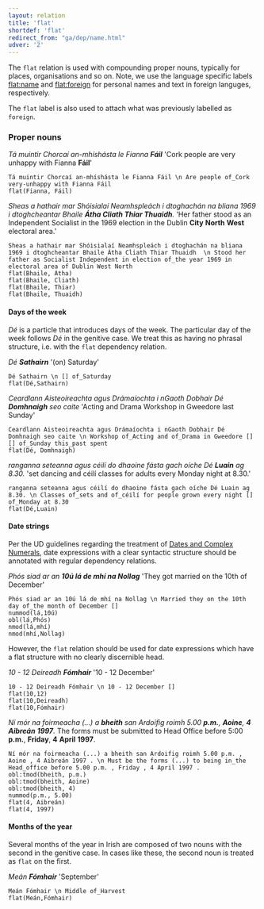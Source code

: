 ```yaml
---
layout: relation
title: 'flat'
shortdef: 'flat'
redirect_from: "ga/dep/name.html"
udver: '2'
---
```


The `flat` relation is used with compounding proper nouns, typically for places, organisations and so on.
Note, we use the language specific labels [flat:name](https://universaldependencies.org/ga/dep/flat-name.html)  and [flat:foreign](https://universaldependencies.org/ga/dep/flat-foreign.html) for personal names and text in foreign languges, respectively. 

The `flat` label is also used to attach what was previously labelled as `foreign`.


### Proper nouns

_Tá muintir Chorcaí an-mhíshásta le Fianna <b>Fáil</b>_ 'Cork people are very unhappy with Fianna <b>Fáil</b>'

~~~ sdparse
Tá muintir Chorcaí an-mhíshásta le Fianna Fáil \n Are people of_Cork very-unhappy with Fianna Fáil
flat(Fianna, Fáil)
~~~ 

_Sheas a hathair mar Shóisialaí Neamhspleách i dtoghachán na bliana 1969 i dtoghcheantar Bhaile <b>Átha Cliath Thiar Thuaidh</b>._ 'Her father stood as an Independent Socialist in the 1969 election in the Dublin <b>City</b> <b>North</b> <b>West</b> electoral area.'

~~~ sdparse
Sheas a hathair mar Shóisialaí Neamhspleách i dtoghachán na bliana 1969 i dtoghcheantar Bhaile Átha Cliath Thiar Thuaidh  \n Stood her father as Socialist Independent in election of_the year 1969 in electoral area of Dublin West North
flat(Bhaile, Átha)
flat(Bhaile, Cliath)
flat(Bhaile, Thiar)
flat(Bhaile, Thuaidh)
~~~ 

#### Days of the week

_Dé_ is a particle that introduces days of the week. The particular day of the week follows _Dé_ in the genitive case. We treat this as having no phrasal structure, i.e. with the `flat` dependency relation.

_Dé <b>Sathairn</b>_ '(on) Saturday'

~~~ sdparse
Dé Sathairn \n [] of_Saturday
flat(Dé,Sathairn)
~~~ 

_Ceardlann Aisteoireachta agus Drámaíochta i nGaoth Dobhair Dé <b>Domhnaigh</b> seo caite_ 'Acting and Drama Workshop in Gweedore last Sunday'

~~~ sdparse
Ceardlann Aisteoireachta agus Drámaíochta i nGaoth Dobhair Dé Domhnaigh seo caite \n Workshop of_Acting and of_Drama in Gweedore [] [] of_Sunday this_past spent
flat(Dé, Domhnaigh)
~~~ 

_ranganna seteanna agus céilí do dhaoine fásta gach oíche Dé <b>Luain</b> ag 8.30._ 'set dancing and céilí classes for adults every Monday night at 8.30.'

~~~ sdparse
ranganna seteanna agus céilí do dhaoine fásta gach oíche Dé Luain ag 8.30. \n Classes of_sets and of_céilí for people grown every night [] of_Monday at 8.30 
flat(Dé,Luain)
~~~ 

#### Date strings

Per the UD guidelines regarding the treatment of [Dates and Complex Numerals](https://universaldependencies.org/u/dep/all.html#dates-and-complex-numerals), date expressions with a clear syntactic structure should be annotated with regular dependency relations. 

_Phós siad ar an <b>10ú lá de mhí na Nollag</b>_ 'They got married on the 10th of December'

~~~ sdparse
Phós siad ar an 10ú lá de mhí na Nollag \n Married they on the 10th day of_the month of December []
nummod(lá,10ú)
obl(lá,Phós)
nmod(lá,mhí)
nmod(mhí,Nollag)
~~~ 

However, the `flat` relation should be used for date expressions which have a flat structure with no clearly discernible head.

_10 - 12 Deireadh <b>Fómhair</b>_ '10 - 12 December'

~~~ sdparse
10 - 12 Deireadh Fómhair \n 10 - 12 December []
flat(10,12)
flat(10,Deireadh)
flat(10,Fómhair)
~~~ 

_Ní mór na foirmeacha (...) a <b>bheith</b> san Ardoifig roimh 5.00 <b>p.m.</b>, <b>Aoine</b>, <b>4</b> <b>Aibreán</b> <b>1997</b>._ The forms must be submitted to Head Office before 5:00 <b>p.m.</b>, <b>Friday</b>, <b>4</b> <b>April</b> <b>1997</b>. 

~~~ sdparse
Ní mór na foirmeacha (...) a bheith san Ardoifig roimh 5.00 p.m. , Aoine , 4 Aibreán 1997 . \n Must be the forms (...) to being in_the Head_office before 5.00 p.m. , Friday , 4 April 1997 .
obl:tmod(bheith, p.m.)
obl:tmod(bheith, Aoine)
obl:tmod(bheith, 4)
nummod(p.m., 5.00)
flat(4, Aibreán)
flat(4, 1997)
~~~ 

#### Months of the year

Several months of the year in Irish are composed of two nouns with the second in the genitive case. In cases like these, the second noun is treated as `flat` on the first. 

_Meán <b>Fómhair</b>_ 'September'

~~~ sdparse
Meán Fómhair \n Middle of_Harvest
flat(Meán,Fómhair)
~~~ 
<!-- Interlanguage links updated Út zář 29 20:31:53 CEST 2020 -->
